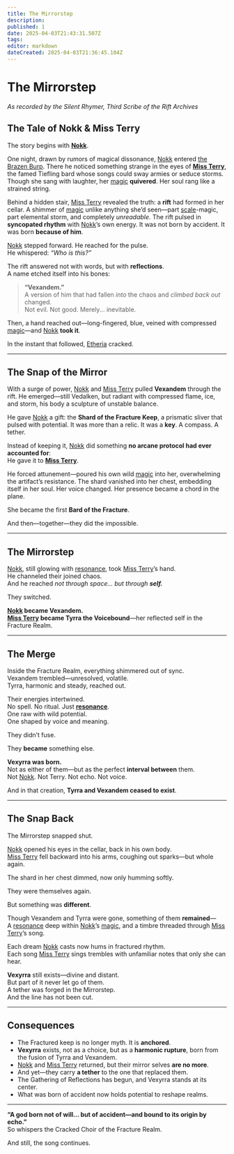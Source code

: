 ```yaml
---
title: The Mirrorstep
description: 
published: 1
date: 2025-04-03T21:43:31.507Z
tags: 
editor: markdown
dateCreated: 2025-04-03T21:36:45.104Z
---
```


# The Mirrorstep
*As recorded by the Silent Rhymer, Third Scribe of the Rift Archives*

## The Tale of Nokk & Miss Terry

The story begins with **[Nokk](/being/character/nokk.md)**.

One night, drawn by rumors of magical dissonance, [Nokk](/being/character/nokk.md) entered [the Brazen Burp](/location/settlement/city/city-of-or/shop/the-brazen-burp.md). There he noticed something strange in the eyes of **[Miss Terry](/being/character/miss-terry.md)**, the famed Tiefling bard whose songs could sway armies or seduce storms. Though she sang with laughter, her [magic](/structure/mechanic/magic.md) **quivered**. Her soul rang like a strained string.

Behind a hidden stair, [Miss Terry](/being/character/miss-terry.md) revealed the truth: a **rift** had formed in her cellar. A shimmer of [magic](/structure/mechanic/magic.md) unlike anything she’d seen—part [scale](/location/scale.md)-magic, part elemental storm, and completely *unreadable*. The rift pulsed in **syncopated rhythm** with [Nokk](/being/character/nokk.md)’s own energy. It was not born by accident. It was born **because of him**.

[Nokk](/being/character/nokk.md) stepped forward. He reached for the pulse.  
He whispered: *“Who is this?”*

The rift answered not with words, but with **reflections**.  
A name etched itself into his bones:

> **“Vexandem.”**  
> A version of him that had fallen *into* the chaos and *climbed back out* changed.  
> Not evil. Not good. Merely... inevitable.

Then, a hand reached out—long-fingered, blue, veined with compressed [magic](/structure/mechanic/magic.md)—and [Nokk](/being/character/nokk.md) **took it**.

In the instant that followed, [Etheria](/etheria.md) cracked.

---

## The Snap of the Mirror

With a surge of power, [Nokk](/being/character/nokk.md) and [Miss Terry](/being/character/miss-terry.md) pulled **Vexandem** through the rift. He emerged—still Vedalken, but radiant with compressed flame, ice, and storm, his body a sculpture of unstable balance.

He gave [Nokk](/being/character/nokk.md) a gift: the **Shard of the Fracture Keep**, a prismatic sliver that pulsed with potential. It was more than a relic. It was a **key**. A compass. A tether.

Instead of keeping it, [Nokk](/being/character/nokk.md) did something **no arcane protocol had ever accounted for**:  
He gave it to **[Miss Terry](/being/character/miss-terry.md)**.

He forced attunement—poured his own wild [magic](/structure/mechanic/magic.md) into her, overwhelming the artifact’s resistance. The shard vanished into her chest, embedding itself in her soul. Her voice changed. Her presence became a chord in the plane.

She became the first **Bard of the Fracture**.

And then—together—they did the impossible.

---

## The Mirrorstep

[Nokk](/being/character/nokk.md), still glowing with [resonance](/structure/mechanic/resonance.md), took [Miss Terry](/being/character/miss-terry.md)’s hand.  
He channeled their joined chaos.  
And he reached *not through space… but through **self.***  

They switched.

**[Nokk](/being/character/nokk.md) became Vexandem.**  
**[Miss Terry](/being/character/miss-terry.md) became Tyrra the Voicebound**—her reflected self in the Fracture Realm.

---

## The Merge

Inside the Fracture Realm, everything shimmered out of sync.  
Vexandem trembled—unresolved, volatile.  
Tyrra, harmonic and steady, reached out.

Their energies intertwined.  
No spell. No ritual. Just **[resonance](/structure/mechanic/resonance.md)**.  
One raw with wild potential.  
One shaped by voice and meaning.

They didn’t fuse.

They **became** something else.

**Vexyrra was born.**  
Not as either of them—but as the perfect **interval between** them.  
Not [Nokk](/being/character/nokk.md). Not Terry. Not echo. Not voice.

And in that creation, **Tyrra and Vexandem ceased to exist**.

---

## The Snap Back

The Mirrorstep snapped shut.

[Nokk](/being/character/nokk.md) opened his eyes in the cellar, back in his own body.  
[Miss Terry](/being/character/miss-terry.md) fell backward into his arms, coughing out sparks—but whole again.

The shard in her chest dimmed, now only humming softly.

They were themselves again.

But something was **different**.

Though Vexandem and Tyrra were gone, something of them **remained**—  
A [resonance](/structure/mechanic/resonance.md) deep within [Nokk](/being/character/nokk.md)’s [magic](/structure/mechanic/magic.md), and a timbre threaded through [Miss Terry](/being/character/miss-terry.md)’s song.

Each dream [Nokk](/being/character/nokk.md) casts now hums in fractured rhythm.  
Each song [Miss Terry](/being/character/miss-terry.md) sings trembles with unfamiliar notes that only she can hear.

**Vexyrra** still exists—divine and distant.  
But part of it never let go of them.  
A tether was forged in the Mirrorstep.  
And the line has not been cut.

---

## Consequences

- The Fractured keep is no longer myth. It is **anchored**.
- **Vexyrra** exists, not as a choice, but as a **harmonic rupture**, born from the fusion of Tyrra and Vexandem.
- [Nokk](/being/character/nokk.md) and [Miss Terry](/being/character/miss-terry.md) returned, but their mirror selves **are no more**.
- And yet—they carry **a tether** to the one that replaced them.
- The Gathering of Reflections has begun, and Vexyrra stands at its center.
- What was born of accident now holds potential to reshape realms.

---

**“A god born not of will… but of accident—and bound to its origin by echo.”**  
So whispers the Cracked Choir of the Fracture Realm.

And still, the song continues.
